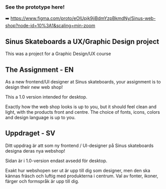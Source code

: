 ### See the prototype here! 
➡️ https://www.figma.com/proto/eOlUpjk9jiBdmYzpBkmdNy/Sinus-web-shop?node-id=10%3A1&scaling=min-zoom

## Sinus Skateboards a UX/Graphic Design project

This was a project for a Graphic Design/UX course

## The Assignment - EN

As a new frontend/UI designer at Sinus skateboards, your assignment is to design their new web shop! 

This a 1.0 version intended for desktop.

Exactly how the web shop looks is up to you, but it should feel clean and light, with the products front and centre. The choice of fonts, icons, colors and design language is up to you.

## Uppdraget - SV

Ditt uppdrag är att som ny frontend / UI-designer på Sinus skateboards designa deras nya webshop!

Sidan är i 1.0-version endast avsedd för desktop.

Exakt hur webshopen ser ut är upp till dig som designer, men den ska kännas fräsch och luftig med produkterna i centrum. Val av fonter, ikoner, färger och formspråk är upp till dig.
